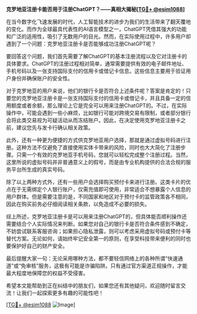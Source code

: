 **克罗地亚注册卡能否用于注册ChatGPT？——真相大揭秘[[TG💪+ @esim1088](https://t.me/s/esim1088)]**

在当今数字化飞速发展的时代，人工智能技术的进步为我们的生活带来了翻天覆地的变化。而作为全球最具代表性的AI语言模型之一，ChatGPT凭借其强大的功能和广泛的适用性，吸引了无数用户的目光。然而，在实际使用过程中，许多用户却遇到了一个问题：克罗地亚注册卡是否能够成功注册ChatGPT呢？

要回答这个问题，我们首先需要了解ChatGPT的基本注册流程以及它对注册卡的具体要求。ChatGPT的注册过程相对简单，通常需要提供有效的电子邮件地址、手机号码以及一张支持国际支付的信用卡或借记卡信息。这些信息主要用于验证用户身份并确保账户的安全性。

对于克罗地亚的用户来说，他们的银行卡是否符合上述条件呢？答案是肯定的！只要您的克罗地亚注册卡是一张支持国际支付的信用卡或借记卡，并且具备一定的信用额度或者余额，那么理论上它是完全可以用来注册ChatGPT的。不过，在实际操作中，可能会遇到一些小麻烦，比如银行可能对跨境交易有限制，或者部分银行会将此类交易视为可疑活动从而冻结账户。因此，在决定使用克罗地亚注册卡之前，建议您先与发卡行确认相关政策。

此外，还有一种更为便捷的方式供克罗地亚用户选择，那就是通过虚拟号码进行注册。这种方法不仅避免了直接使用实体卡带来的风险，同时也大大简化了注册步骤。只需一个有效的克罗地亚手机号码，您就可以轻松完成整个注册过程。当然，这里所说的虚拟号码并非普通意义上的假号，而是由专业机构提供的合法合规的服务平台所生成的真实号码。

除了以上两种方式外，还有一些用户会选择购买预付卡来进行注册。这类卡片的优点在于无需绑定个人银行账户，仅需充值即可使用，非常适合不想暴露个人信息的用户群体。但是需要注意的是，不同国家和地区对于预付卡的监管政策各不相同，因此在购买前务必仔细阅读相关条款，以免造成不必要的损失。

综上所述，克罗地亚注册卡是可以用来注册ChatGPT的，但具体能否顺利操作还需要结合个人实际情况来判断。如果您对自己的银行卡是否符合条件感到不确定，不妨尝试联系客服咨询；如果担心隐私泄露，则可以考虑采用虚拟号码或预付卡等替代方案。无论如何，请始终牢记安全第一的原则，在享受科技带来便利的同时也要保护好自己的财产安全。

最后提醒大家一句：无论采用哪种方法，都不要轻信网络上的各种所谓“快速通道”或“免审核”服务，这极有可能是诈骗陷阱。只有通过官方渠道正规操作，才能最大程度地保障您的权益不受侵害。

希望本文能帮助到正在纠结中的朋友们，如果您还有其他疑问，欢迎随时留言交流！让我们一起探索更多有趣的可能性吧！

[[TG💪+ @esim1088](https://t.me/s/esim1088) ![Image](https://i.postimg.cc/4NQfJmqS/Snipaste-2025-05-13-00-14-12.png)]